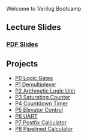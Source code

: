 Welcome to Verilog Bootcamp

## Lecture Slides ##

### [PDF Slides](https://github.com/fangs-bootcamp/lectures_pdf) 

## Projects ##

<!-- [Vivado Tutorial](projects/P0_Vivado_Tutorial.md) -->
- [P0 Logic Gates](projects/P0_Logic_Gates.md)
- [P1 Demultiplexer](projects/P1_Demultiplexer.md)
- [P2 Arithmetic Logic Unit](projects/P2_Arithmetic_Logic_Unit.md)
- [P3 Saturating Counter](projects/P3_Saturating_Counter.md)
- [P4 Countdown Timer](projects/P4_Countdown_Timer.md)
- [P5 Elevator Control](projects/P5_Elevator_Control.md)
- [P6 UART](projects/P6_UART.md)
- [P7 Postfix Calculator](projects/P7_Postfix_Calculator.md)
- [P8 Pipelined Calculator](projects/P8_Pipelined_Calculator.md)
    
